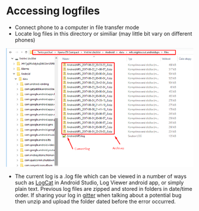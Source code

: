 # Accessing logfiles

* Connect phone to a computer in file transfer mode
* Locate log files in this directory or similiar (may little bit vary on different phones)

![logs](../images/aapslog.png)

* The current log is a .log file which can be viewed in a number of ways such as [LogCat](https://developer.android.com/studio/debug/am-logcat.html) in Android Studio, Log Viewer android app, or simply plain text. Previous log files are zipped and stored in folders in date/time order. If sharing your log in [gitter](https://gitter.im/MilosKozak/AndroidAPS) when talking about a potential bug then unzip and upload the folder dated before the error occurred.